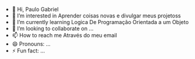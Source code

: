- 👋 Hi, Paulo Gabriel
- 👀 I’m interested in Aprender coisas novas e divulgar  meus projetoss
- 🌱 I’m currently learning Logica De Programação Orientada a  um Objeto
- 💞️ I’m looking to collaborate on ...
- 📫 How to reach me Através do meu email 
- 😄 Pronouns: ...
- ⚡ Fun fact: ...

<!---
P-Gabrie1/P-Gabrie1 is a ✨ special ✨ repository because its `README.md` (this file) appears on your GitHub profile.
You can click the Preview link to take a look at your changes.
--->

